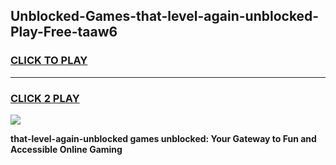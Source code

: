 
## Unblocked-Games-that-level-again-unblocked-Play-Free-taaw6
<h3>
<a href="https://premium76.site?title=that-level-again-unblocked&ref=12A">CLICK TO PLAY</a></h3>
<hr>

<h3>
<a href="https://premium76.site?title=that-level-again-unblocked&ref=12A">CLICK 2 PLAY</a>
  
</h3>

<a href="https://premium76.site?title=that-level-again-unblocked&ref=12A"><img src="https://clearcache.store/games.png"></a>


**that-level-again-unblocked games unblocked: Your Gateway to Fun and Accessible Online Gaming**
